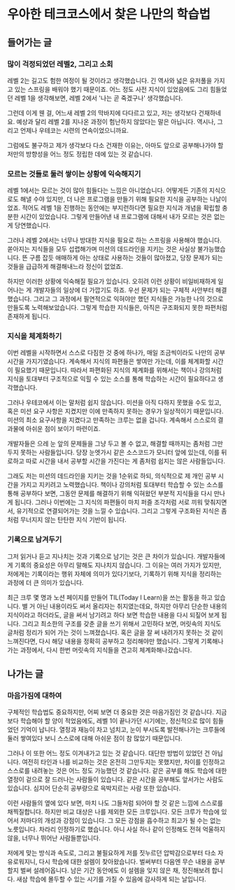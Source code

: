 # 우아한 테크코스에서 찾은 나만의 학습법

## 들어가는 글
### 많이 걱정되었던 레벨2, 그리고 소회

레벨 2는 길고도 험한 여정이 될 것이라고 생각했습니다. 긴 역사와 넓은 유저풀을 가지고 있는 스프링을 배워야 했기 때문이죠. 어느 정도 사전 지식이 있었음에도 그리 힘들었던 레벨 1을 생각해보면, 레벨 2에서 '나는 곧 죽겠구나' 생각했습니다.

그런데 이게 웬 걸, 어느새 레벨 2의 막바지에 다다르고 있고, 저는 생각보다 건재하네요. 예상과 달리 레벨 2를 지나온 과정이 험난하지 않았다는 말은 아닙니다. 역시나, 그리고 언제나 우테코는 시련의 연속이었으니까요.

그럼에도 불구하고 제가 생각보다 다소 건재한 이유는, 아마도 앞으로 공부해나가야 할 저만의 방향성을 어느 정도 정립한 데에 있는 것 같습니다.

### 모르는 것들로 둘러 쌓이는 상황에 익숙해지기

레벨 1에서는 모르는 것이 많아 힘들다는 느낌은 아니었습니다. 어떻게든 기존의 지식으로도 해낼 수야 있지만, 더 나은 프로그램을 만들기 위해 필요한 지식을 공부하는 나날이었죠. 적어도 레벨 1을 진행하는 동안에는 부지런하다면 필요한 지식과 개념을 확립할 충분한 시간이 있었습니다. 그렇게 만들어낸 내 프로그램에 대해서 내가 모르는 것은 없는 게 당연했습니다.

그러나 레벨 2에서는 너무나 방대한 지식을 필요로 하는 스프링을 사용해야 했습니다. 쏟아지는 지식들을 모두 섭렵해가며 미션의 데드라인을 지키는 것은 사실상 불가능했습니다. 뜬 구름 잡듯 애매하게 아는 상태로 사용하는 것들이 많아졌고, 당장 문제가 되는 것들을 급급하게 해결해내느라 정신이 없었죠.

하지만 이러한 상황에 익숙해질 필요가 있습니다. 오히려 이런 상황이 비일비재하게 일어나는 게 개발자들의 일상에 더 가깝기도 하죠. 우선 문제가 되는 구체적 사안부터 해결했습니다. 그리고 그 과정에서 필연적으로 익혀야만 했던 지식들은 가능한 나의 것으로 만들도록 노력해보았습니다. 그렇게 학습한 지식들은, 아직은 구조화되지 못한 파편처럼 존재하게 됩니다.

### 지식을 체계화하기

이번 레벨을 시작하면서 스스로 다짐한 것 중에 하나가, 매일 조금씩이라도 나만의 공부 시간을 가지기였습니다. 계속해서 지식의 파편들은 쌓여만 가는데, 이를 체계화할 시간이 필요했기 때문입니다. 따라서 파편화된 지식의 체계화를 위해서는 책이나 강의처럼 지식을 토대부터 구조적으로 익힐 수 있는 소스를 통해 학습하는 시간이 필요하다고 생각했습니다.

그러나 우테코에서 이는 말처럼 쉽지 않습니다. 미션을 아직 다하지 못했을 수도 있고, 혹은 미션 요구 사항은 지켰지만 이에 만족하지 못하는 경우가 일상적이기 때문입니다. 미션의 최소 요구사항을 지켰다고 만족하는 크루는 없을 겁니다. 계속해서 스스로의 결과물에 아쉬운 점이 보이기 마련이죠.

개발자들은 으레 눈 앞의 문제들을 그냥 두고 볼 수 없고, 해결할 때까지는 좀처럼 그만두지 못하는 사람들입니다. 당장 눈엣가시 같은 소스코드가 모니터 앞에 있는데, 이를 뒤로하고 따로 시간을 내서 공부할 시간을 가진다는 게 좀처럼 쉽지는 않은 사람들입니다.

그래도 저는 미션의 데드라인을 지키는 것을 1순위로 하되, 의식적으로 제 개인 공부 시간을 가지고 지키려고 노력했습니다. 책이나 강의처럼 토대부터 학습할 수 있는 소스를 통해 공부하다 보면, 그동안 문제를 해결하기 위해 익혀왔던 부분적 지식들을 다시 만나게 됩니다. 그러나 이번에는 그 지식의 파편들이 마치 퍼즐 조각처럼 서로 끼워 맞춰지면서, 유기적으로 연결되어가는 것을 느낄 수 있습니다. 그리고 그렇게 구조화된 지식은 좀처럼 무너지지 않는 탄탄한 지식 기반이 됩니다.

### 기록으로 남겨두기

그저 읽거나 듣고 지나치는 것과 기록으로 남기는 것은 큰 차이가 있습니다. 개발자들에게 기록의 중요성은 아무리 말해도 지나치지 않습니다. 그 이유는 여러 가지가 있지만, 저에게는 기록이라는 행위 자체에 의미가 있다기보다, 기록하기 위해 지식을 정리하는 과정에 더 큰 의미가 있습니다.

최근 크루 몇 명과 노션 페이지를 만들어 TIL(Today I Learn)을 쓰는 활동을 하고 있습니다. 별 거 아닌 내용이라도 써서 올리자는 취지였는데요, 하지만 아무리 단순한 내용의 지식이라고 하더라도, 글을 써서 남기려고 하다 보면 학습한 내용을 다시 되짚어 보게 됩니다. 그리고 최소한의 구조를 갖춘 글을 쓰기 위해서 고민하다 보면, 머릿속의 지식도 글처럼 정리가 되어 가는 것이 느껴졌습니다. 혹은 글을 잘 써 내려가지 못하는 것 같이 느껴진다면, 다시 해당 내용을 정확히 공부하고 정리해야만 했습니다. 그렇게 기록해나가는 과정에서, 다시 한번 머릿속의 지식들을 견고히 체계화해나갔습니다.

## 나가는 글
### 마음가짐에 대하여

구체적인 학습법도 중요하지만, 어찌 보면 더 중요한 것은 마음가짐인 것 같습니다. 지금보다 학습해야 할 양이 적었음에도, 레벨 1이 끝나가던 시기에는, 정신적으로 많이 힘들었던 기억이 납니다. 열정과 재능이 차고 넘치고, 눈이 부시도록 발전해나가는 크루들에 둘러 쌓여있다 보니 스스로에 대해 아쉬운 점이 참 많았기 때문입니다.

그러나 이 또한 어느 정도 이겨내가고 있는 것 같습니다. 대단한 방법이 있었던 건 아닙니다. 여전히 타인과 나를 비교하는 것은 온전히 그만두지는 못했지만, 차이를 인정하고 스스로를 내려놓는 것은 어느 정도 가능했던 것 같습니다. 같은 공부를 해도 학습에 대한 열정이 겉으로 잘 드러나는 사람들이 있습니다. 같은 시간을 공부해도 앞서가는 사람도 있습니다. 심지어 단순히 공부량으로 윽박지르는 사람 또한 있습니다.

이런 사람들의 옆에 있다 보면, 마치 나도 그들처럼 되어야 할 것 같은 느낌에 스스로를 채찍질합니다. 하지만 비교 대상은 나를 제외한 모든 크루입니다. 모든 크루가 학습에 있어서 저마다의 개성과 강점이 있습니다. 그 모든 강점을 흡수하고 최고가 될 수는 없는 노릇입니다. 차라리 인정하기로 했습니다. 아니 사실 하나 같이 인정해도 전혀 억울하지 않을, 너무나 뛰어난 사람들뿐입니다.

저에게 맞는 방식과 속도로, 그리고 불필요하게 저를 짓누르던 압박감으로부터 다소 자유로워지니, 다시 학습에 대한 설렘이 찾아왔습니다. 벌써부터 다음엔 무슨 내용을 공부할지 벌써 설레어옵니다. 남은 기간 동안에도 이 설렘을 잊지 않은 채, 정진해보려 합니다. 새삼 학습에 몰두할 수 있는 시기를 가질 수 있음에 감사하게 되는 날입니다.